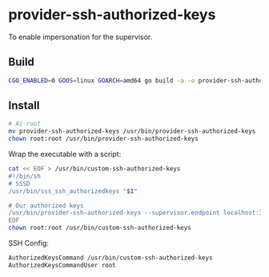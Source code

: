 # provider-ssh-authorized-keys

To enable impersonation for the supervisor.

## Build

```sh
CGO_ENABLED=0 GOOS=linux GOARCH=amd64 go build -a -o provider-ssh-authorized-keys ./
```

## Install

```sh
# As root
mv provider-ssh-authorized-keys /usr/bin/provider-ssh-authorized-keys
chown root:root /usr/bin/provider-ssh-authorized-keys
```

Wrap the executable with a script:

```sh
cat << EOF > /usr/bin/custom-ssh-authorized-keys
#!/bin/sh
# SSSD
/usr/bin/sss_ssh_authorizedkeys "$1"

# Our authorized keys
/usr/bin/provider-ssh-authorized-keys --supervisor.endpoint localhost:3000
EOF
chown root:root /usr/bin/custom-ssh-authorized-keys
```

SSH Config:

```sh
AuthorizedKeysCommand /usr/bin/custom-ssh-authorized-keys
AuthorizedKeysCommandUser root
```
